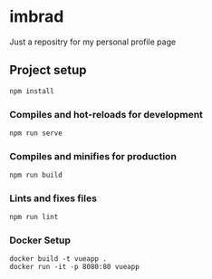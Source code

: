 # imbrad

Just a repositry for my personal profile page

## Project setup

``` javascript
npm install
```

### Compiles and hot-reloads for development

``` javascript
npm run serve
```

### Compiles and minifies for production

``` javascript
npm run build
```

### Lints and fixes files

``` javascript
npm run lint
```

### Docker Setup

``` docker
docker build -t vueapp .     
docker run -it -p 8080:80 vueapp
```
